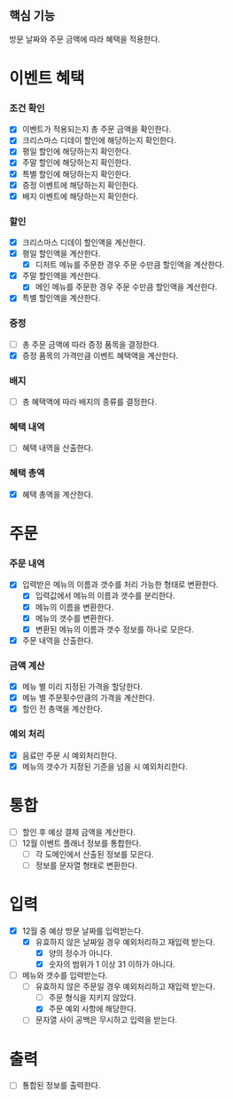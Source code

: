 ## 핵심 기능
방문 날짜와 주문 금액에 따라 혜택을 적용한다.

# 이벤트 혜택
### 조건 확인
- [x] 이벤트가 적용되는지 총 주문 금액을 확인한다.
- [x] 크리스마스 디데이 할인에 해당하는지 확인한다.
- [x] 평일 할인에 해당하는지 확인한다.
- [x] 주말 할인에 해당하는지 확인한다.
- [x] 특별 할인에 해당하는지 확인한다.
- [x] 증정 이벤트에 해당하는지 확인한다.
- [x] 배지 이벤트에 해당하는지 확인한다.

### 할인
- [x] 크리스마스 디데이 할인액을 계산한다.
- [x] 평일 할인액을 계산한다.
  - [x] 디저트 메뉴를 주문한 경우 주문 수만큼 할인액을 계산한다.
- [x] 주말 할인액을 계산한다.
  - [x] 메인 메뉴를 주문한 경우 주문 수만큼 할인액을 계산한다.
- [x] 특별 할인액을 계산한다.

### 증정
- [ ] 총 주문 금액에 따라 증정 품목을 결정한다.
- [x] 증정 품목의 가격만큼 이벤트 혜택액을 계산한다.

### 배지
- [ ] 총 혜택액에 따라 배지의 종류를 결정한다.

### 혜택 내역
- [ ] 혜택 내역을 산출한다.

### 혜택 총액
- [x] 혜택 총액을 계산한다.

# 주문
### 주문 내역
- [x] 입력받은 메뉴의 이름과 갯수를 처리 가능한 형태로 변환한다.
  - [x] 입력값에서 메뉴의 이름과 갯수를 분리한다.
  - [x] 메뉴의 이름을 변환한다.
  - [x] 메뉴의 갯수를 변환한다.
  - [x] 변환된 메뉴의 이름과 갯수 정보를 하나로 모은다.
- [x] 주문 내역을 산출한다.

### 금액 계산
- [x] 메뉴 별 미리 지정된 가격을 할당한다.
- [x] 메뉴 별 주문횟수만큼의 가격을 계산한다.
- [x] 할인 전 총액을 계산한다.

### 예외 처리
- [x] 음료만 주문 시 예외처리한다.
- [x] 메뉴의 갯수가 지정된 기준을 넘을 시 예외처리한다.

# 통합
- [ ] 할인 후 예상 결제 금액을 계산한다.
- [ ] 12월 이벤트 플래너 정보를 통합한다.
  - [ ] 각 도메인에서 산출된 정보를 모은다.
  - [ ] 정보를 문자열 형태로 변환한다.

# 입력
- [x] 12월 중 예상 방문 날짜를 입력받는다.
  - [x] 유효하지 않은 날짜일 경우 예외처리하고 재입력 받는다.
    - [x] 양의 정수가 아니다.
    - [x] 숫자의 범위가 1 이상 31 이하가 아니다.
- [ ] 메뉴와 갯수를 입력받는다.
  - [ ] 유효하지 않은 주문일 경우 예외처리하고 재입력 받는다.
    - [ ] 주문 형식을 지키지 않았다.
    - [x] 주문 예외 사항에 해당한다.
  - [ ] 문자열 사이 공백은 무시하고 입력을 받는다.

# 출력
- [ ] 통합된 정보를 출력한다.